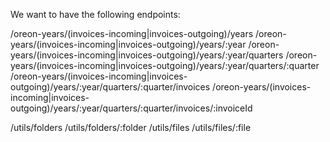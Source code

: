 We want to have the following endpoints:

/oreon-years/(invoices-incoming|invoices-outgoing)/years
/oreon-years/(invoices-incoming|invoices-outgoing)/years/:year
/oreon-years/(invoices-incoming|invoices-outgoing)/years/:year/quarters
/oreon-years/(invoices-incoming|invoices-outgoing)/years/:year/quarters/:quarter
/oreon-years/(invoices-incoming|invoices-outgoing)/years/:year/quarters/:quarter/invoices
/oreon-years/(invoices-incoming|invoices-outgoing)/years/:year/quarters/:quarter/invoices/:invoiceId

/utils/folders
/utils/folders/:folder
/utils/files
/utils/files/:file
